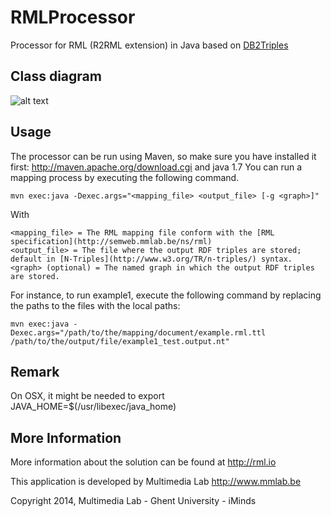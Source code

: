 RMLProcessor
============

Processor for RML (R2RML extension) in Java based on [DB2Triples](https://github.com/antidot/db2triples/)

Class diagram
-------------
![alt text](https://raw.github.com/mmlab/RMLProcessor/master/docs/class-diagram.jpg)

Usage
-----
The processor can be run using Maven, so make sure you have installed it first: http://maven.apache.org/download.cgi and java 1.7
You can run a mapping process by executing the following command.
    
    mvn exec:java -Dexec.args="<mapping_file> <output_file> [-g <graph>]"

With 
    
    <mapping_file> = The RML mapping file conform with the [RML specification](http://semweb.mmlab.be/ns/rml)
    <output_file> = The file where the output RDF triples are stored; default in [N-Triples](http://www.w3.org/TR/n-triples/) syntax.
    <graph> (optional) = The named graph in which the output RDF triples are stored.
        
For instance, to run example1, execute the following command by replacing the paths to the files with the local paths:

    mvn exec:java -Dexec.args="/path/to/the/mapping/document/example.rml.ttl /path/to/the/output/file/example1_test.output.nt"

Remark
-----

On OSX, it might be needed to export JAVA_HOME=$(/usr/libexec/java_home)

More Information
----------------

More information about the solution can be found at http://rml.io

This application is developed by Multimedia Lab http://www.mmlab.be

Copyright 2014, Multimedia Lab - Ghent University - iMinds


